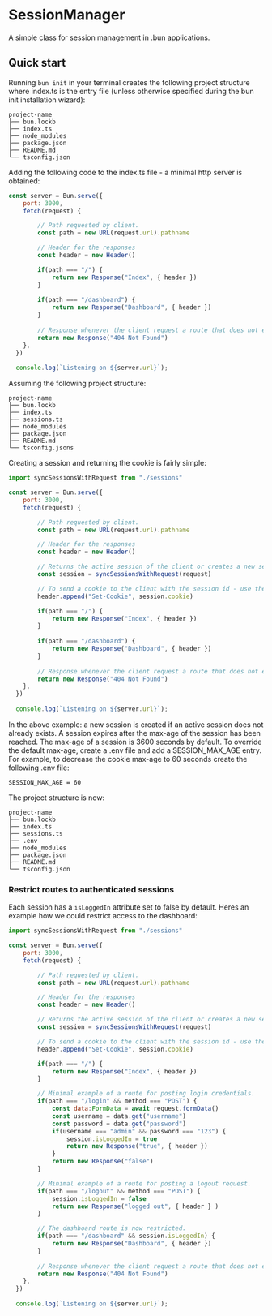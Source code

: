 # SessionManager
A simple class for session management in .bun applications.

## Quick start
Running `bun init` in your terminal creates the following project structure where index.ts is the entry file (unless otherwise specified during the bun init installation wizard):
```
project-name
├── bun.lockb
├── index.ts
├── node_modules
├── package.json
├── README.md
└── tsconfig.json
```
Adding the following code to the index.ts file - a minimal http server is obtained:
``` javascript 
const server = Bun.serve({
    port: 3000,
    fetch(request) {

        // Path requested by client.
        const path = new URL(request.url).pathname

        // Header for the responses
        const header = new Header()

        if(path === "/") {
            return new Response("Index", { header })
        }
        
        if(path === "/dashboard") { 
            return new Response("Dashboard", { header })
        }
 
        // Response whenever the client request a route that does not exist.
        return new Response("404 Not Found")
    },
  })
  
  console.log(`Listening on ${server.url}`);
```
Assuming the following project structure:
```
project-name
├── bun.lockb
├── index.ts
├── sessions.ts
├── node_modules
├── package.json
├── README.md
└── tsconfig.jsons
```
Creating a session and returning the cookie is fairly simple:
``` javascript 
import syncSessionsWithRequest from "./sessions"

const server = Bun.serve({
    port: 3000,
    fetch(request) {

        // Path requested by client.
        const path = new URL(request.url).pathname

        // Header for the responses
        const header = new Header()

        // Returns the active session of the client or creates a new session if no active session exits.
        const session = syncSessionsWithRequest(request)

        // To send a cookie to the client with the session id - use the cookie property of the session instance.
        header.append("Set-Cookie", session.cookie)

        if(path === "/") {
            return new Response("Index", { header })
        }
        
        if(path === "/dashboard") { 
            return new Response("Dashboard", { header })
        }
 
        // Response whenever the client request a route that does not exist.
        return new Response("404 Not Found")
    },
  })
  
  console.log(`Listening on ${server.url}`);
```
In the above example: a new session is created if an active session does not already exists. A session expires after the 
max-age of the session has been reached. The max-age of a session is 3600 seconds by default. To override the default max-age, create 
a .env file and add a SESSION_MAX_AGE entry. For example, to decrease the cookie max-age to 60 seconds create the following .env file:
```
SESSION_MAX_AGE = 60
```
The project structure is now:
```
project-name
├── bun.lockb
├── index.ts
├── sessions.ts
├── .env
├── node_modules
├── package.json
├── README.md
└── tsconfig.json
```
### Restrict routes to authenticated sessions
Each session has a `isLoggedIn` attribute set to false by default. Heres an example how we could restrict access to the dashboard:
``` javascript 
import syncSessionsWithRequest from "./sessions"

const server = Bun.serve({
    port: 3000,
    fetch(request) {

        // Path requested by client.
        const path = new URL(request.url).pathname

        // Header for the responses
        const header = new Header()

        // Returns the active session of the client or creates a new session if no active session exits.
        const session = syncSessionsWithRequest(request)

        // To send a cookie to the client with the session id - use the cookie property of the session instance.
        header.append("Set-Cookie", session.cookie)

        if(path === "/") {
            return new Response("Index", { header })
        }

        // Minimal example of a route for posting login credentials.
        if(path === "/login" && method === "POST") {
            const data:FormData = await request.formData()
            const username = data.get("username")
            const password = data.get("password")
            if(username === "admin" && password === "123") {
                session.isLoggedIn = true
                return new Response("true", { header })
            }
            return new Response("false")
        }

        // Minimal example of a route for posting a logout request.
        if(path === "/logout" && method === "POST") {
            session.isLoggedIn = false
            return new Response("logged out", { header } )
        }

        // The dashboard route is now restricted.
        if(path === "/dashboard" && session.isLoggedIn) { 
            return new Response("Dashboard", { header })
        }
 
        // Response whenever the client request a route that does not exist.
        return new Response("404 Not Found")
    },
  })
  
  console.log(`Listening on ${server.url}`);
```
